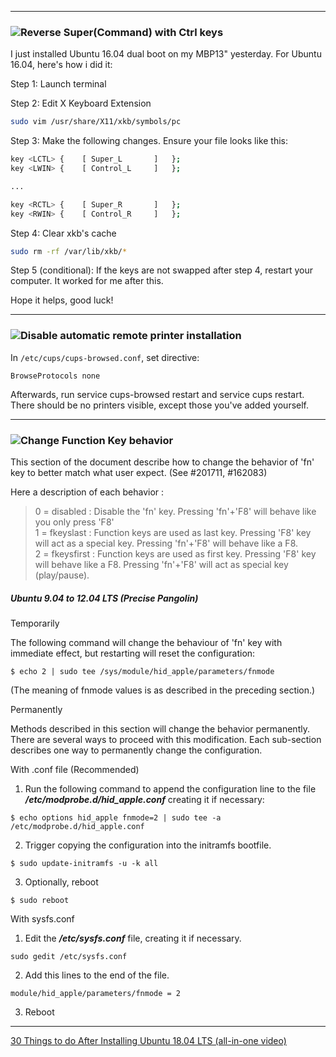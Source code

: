 
<hr />  

### ![Reverse Super(Command) with Ctrl keys](https://askubuntu.com/a/766216)  
I just installed Ubuntu 16.04 dual boot on my MBP13" yesterday. For Ubuntu 16.04, here's how i did it:  

Step 1: Launch terminal  

Step 2: Edit X Keyboard Extension  

```bash
sudo vim /usr/share/X11/xkb/symbols/pc
```

Step 3: Make the following changes. Ensure your file looks like this:  

```bash
key <LCTL> {    [ Super_L       ]   };
key <LWIN> {    [ Control_L     ]   };

...

key <RCTL> {    [ Super_R       ]   };
key <RWIN> {    [ Control_R     ]   };
```

Step 4: Clear xkb's cache  
```bash
sudo rm -rf /var/lib/xkb/*
```
Step 5 (conditional): If the keys are not swapped after step 4, restart your computer. It worked for me after this.  

Hope it helps, good luck!  

<hr />  

### ![Disable automatic remote printer installation](https://askubuntu.com/a/556963)  



In `/etc/cups/cups-browsed.conf`, set directive:  

`BrowseProtocols none`  

Afterwards, run service cups-browsed restart and service cups restart. There should be no printers visible, except those you've added yourself.  

<hr />  

### ![Change Function Key behavior](https://help.ubuntu.com/community/AppleKeyboard#Ubuntu_9.04_to_12.04_LTS_.28Precise_Pangolin.29)  


This section of the document describe how to change the behavior of 'fn' key to better match what user expect. (See #201711, #162083)  

Here a description of each behavior :  

>0 = disabled : Disable the 'fn' key. Pressing 'fn'+'F8' will behave like you only press 'F8'  
1 = fkeyslast : Function keys are used as last key. Pressing 'F8' key will act as a special key. Pressing 'fn'+'F8' will behave like a F8.  
2 = fkeysfirst : Function keys are used as first key. Pressing 'F8' key will behave like a F8. Pressing 'fn'+'F8' will act as special key (play/pause).  

##### Ubuntu 9.04 to 12.04 LTS (Precise Pangolin)  

Temporarily  

The following command will change the behaviour of 'fn' key with immediate effect, but restarting will reset the configuration:  

`$ echo 2 | sudo tee /sys/module/hid_apple/parameters/fnmode`  

(The meaning of fnmode values is as described in the preceding section.)  

Permanently  

Methods described in this section will change the behavior permanently. There are several ways to proceed with this modification. Each sub-section describes one way to permanently change the configuration.  

With .conf file (Recommended)  

1. Run the following command to append the configuration line to the file __*/etc/modprobe.d/hid_apple.conf*__ creating it if necessary:  

`$ echo options hid_apple fnmode=2 | sudo tee -a /etc/modprobe.d/hid_apple.conf`  

2. Trigger copying the configuration into the initramfs bootfile.  

`$ sudo update-initramfs -u -k all`  

3. Optionally, reboot  

`$ sudo reboot`  

With sysfs.conf  

1. Edit the __*/etc/sysfs.conf*__ file, creating it if necessary.  

`sudo gedit /etc/sysfs.conf`  

2. Add this lines to the end of the file.  

`module/hid_apple/parameters/fnmode = 2`  

3. Reboot  

<hr />  

[30 Things to do After Installing Ubuntu 18.04 LTS (all-in-one video)](https://www.youtube.com/watch?v=BLVtxpm5c2A)
